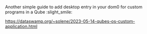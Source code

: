 Another simple guide to add desktop entry in your dom0 for custom programs in a Qube :slight_smile: 

https://dataswamp.org/~solene/2023-05-14-qubes-os-custom-application.html